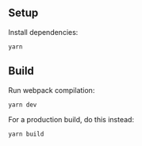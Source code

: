 ## Setup

Install dependencies:

```
yarn
```

## Build

Run webpack compilation:

```
yarn dev
```

For a production build, do this instead:

```
yarn build
```
